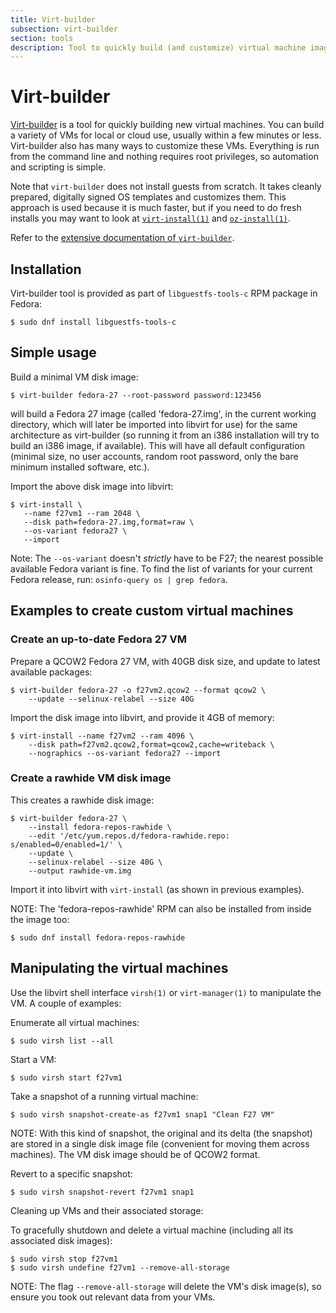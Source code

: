 ```yaml
---
title: Virt-builder
subsection: virt-builder
section: tools
description: Tool to quickly build (and customize) virtual machine images
---
```


# Virt-builder

[Virt-builder](http://libguestfs.org/virt-builder.1.html) is a tool for
quickly building new virtual machines.  You can build a variety of
VMs for local or cloud use, usually within a few minutes or less.
Virt-builder also has many ways to customize these VMs.  Everything is
run from the command line and nothing requires root privileges, so
automation and scripting is simple.

Note that `virt-builder` does not install guests from scratch.  It takes
cleanly prepared, digitally signed OS templates and customizes them.
This approach is used because it is much faster, but if you need to do
fresh installs you may want to look at
[`virt-install(1)`](https://github.com/virt-manager/virt-manager/blob/master/man/virt-install.pod)
and
[`oz-install(1)`](https://github.com/clalancette/oz/wiki/oz-install).

Refer to the [extensive
documentation of `virt-builder`](http://libguestfs.org/virt-builder.1.html).

## Installation

Virt-builder tool is provided as part of `libguestfs-tools-c` RPM
package in Fedora:

    $ sudo dnf install libguestfs-tools-c

## Simple usage

Build a minimal VM disk image:

    $ virt-builder fedora-27 --root-password password:123456

will build a Fedora 27 image (called 'fedora-27.img', in the current
working directory, which will later be imported into libvirt for use)
for the same architecture as virt-builder (so running it from an i386
installation will try to build an i386 image, if available).  This will
have all default configuration (minimal size, no user accounts, random
root password, only the bare minimum installed software, etc.).

Import the above disk image into libvirt:

    $ virt-install \
       --name f27vm1 --ram 2048 \
       --disk path=fedora-27.img,format=raw \
       --os-variant fedora27 \
       --import

Note: The `--os-variant` doesn't _strictly_ have to be F27; the nearest
possible available Fedora variant is fine.  To find the list of variants
for your current Fedora release, run: `osinfo-query os | grep fedora`.

## Examples to create custom virtual machines

###  Create an up-to-date Fedora 27 VM

Prepare a QCOW2 Fedora 27 VM, with 40GB disk size, and update to latest
available packages:

    $ virt-builder fedora-27 -o f27vm2.qcow2 --format qcow2 \
        --update --selinux-relabel --size 40G

Import the disk image into libvirt, and provide it 4GB of memory:

    $ virt-install --name f27vm2 --ram 4096 \
        --disk path=f27vm2.qcow2,format=qcow2,cache=writeback \
        --nographics --os-variant fedora27 --import

### Create a rawhide VM disk image

This creates a rawhide disk image:

    $ virt-builder fedora-27 \
        --install fedora-repos-rawhide \
        --edit '/etc/yum.repos.d/fedora-rawhide.repo: s/enabled=0/enabled=1/' \
        --update \
        --selinux-relabel --size 40G \
        --output rawhide-vm.img

Import it into libvirt with `virt-install` (as shown in previous
examples).

NOTE: The 'fedora-repos-rawhide' RPM can also be installed from
inside the image too:

    $ sudo dnf install fedora-repos-rawhide

## Manipulating the virtual machines

Use the libvirt shell interface `virsh(1)` or `virt-manager(1)` to
manipulate the VM.  A couple of examples:

Enumerate all virtual machines:

    $ sudo virsh list --all

Start a VM:

    $ sudo virsh start f27vm1

Take a snapshot of a running virtual machine:

    $ sudo virsh snapshot-create-as f27vm1 snap1 "Clean F27 VM"

NOTE: With this kind of snapshot, the original and its delta (the
snapshot) are stored in a single disk image file (convenient for moving
them across machines).  The VM disk image should be of QCOW2 format.

Revert to a specific snapshot:

    $ sudo virsh snapshot-revert f27vm1 snap1

Cleaning up VMs and their associated storage:

To gracefully shutdown and delete a virtual machine (including all its
associated disk images):

    $ sudo virsh stop f27vm1
    $ sudo virsh undefine f27vm1 --remove-all-storage

NOTE: The flag `--remove-all-storage` will delete the VM's disk image(s),
so ensure you took out relevant data from your VMs.
